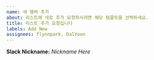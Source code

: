 ```yaml
---
name: 새 멤버 추가
about: 리스트에 새로 추가 요청하시려면 해당 템플릿을 선택하세요.
title: 리스트 추가 요청입니다
labels: Add New
assignees: flynnpark, DalYoon
---
```


<!-- 풀리퀘스트시 해당 파일은 수정하지 마세요 -->

**Slack Nickname:** _Nickname Here_

<!-- 되도록이면 Pull request로 부탁드립니다! -->

